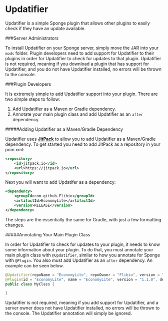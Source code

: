 # Updatifier

Updatifier is a simple Sponge plugin that allows other plugins to easily check if they have an update available.

###Server Administrators

To install Updatifier on your Sponge server, simply move the JAR into your `mods` folder. Plugin developers need to add support for Updatifier to their plugins in order for Updatifier to check for updates to that plugin. Updatifier is not required, meaning if you download a plugin that has support for Updatifier, and you do not have Updatifier installed, no errors will be thrown to the console.

###Plugin Developers

It is extremely simple to add Updatifier support into your plugin. There are two simple steps to follow:

1. Add Updatifier as a Maven or Gradle dependency.
2. Annotate your main plugin class and add Updatifier as an `after` dependency.

#####Adding Updatifier as a Maven/Gradle Dependency

Updatifier uses [**JitPack**](https://jitpack.io/) to allow you to add Updatifier as a Maven/Gradle dependency. To get started you need to add JitPack as a repository in your pom.xml:

```xml
<repository>
    <id>jitpack.io</id>
    <url>https://jitpack.io</url>
</repository>
```

Next you will want to add Updatifer as a dependency:

```xml
<dependency>
    <groupId>com.github.Flibio</groupId>
    <artifactId>EconomyLite</artifactId>
    <version>RELEASE</version>
</dependency>
```

The steps are the essentially the same for Gradle, with just a few formatting changes.

#####Annotating Your Main Plugin Class

In order for Updatifier to check for updates to your plugin, it needs to know some information about your plugin. To do that, you must annotate your main plugin class with `@Updatifier`, similar to how you annotate for Sponge with `@Plugin`. You also must add Updatifier as an `after` dependency. An example can be seen below.

```java
@Updatifier(repoName = "EconomyLite", repoOwner = "Flibio", version = "v1.1.0")
@Plugin(id = "EconomyLite", name = "EconomyLite", version = "1.1.0", dependencies = "after: Updatifier")
public class MyClass {

}
```

Updatifier is not required, meaning if you add support for Updatifier, and a server owner does not have Updatifier installed, no errors will be thrown to the console. The Updatifier annotation will simply be ignored.